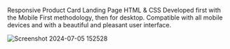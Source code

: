 Responsive Product Card Landing Page HTML & CSS
Developed first with the Mobile First methodology, then for desktop.
Compatible with all mobile devices and with a beautiful and pleasant user interface.


![Screenshot 2024-07-05 152528](https://github.com/vineet-kumar108/OctaNet_Internship-landing_page/assets/121636147/a8f6508f-ea7c-47cf-b9b8-b243bd8b5fb3)

